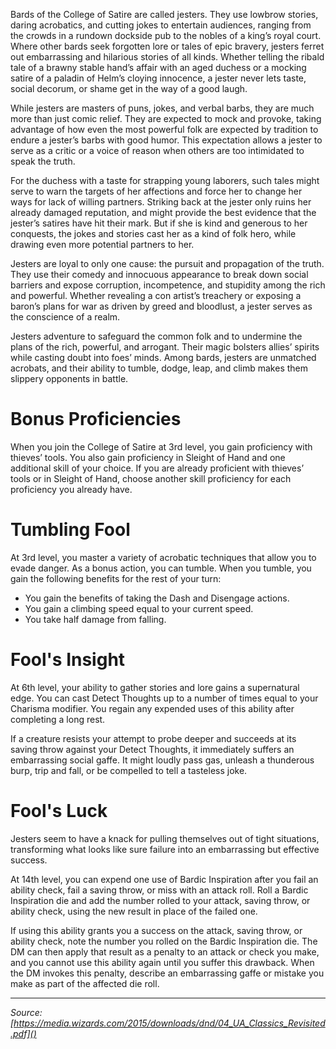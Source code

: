 Bards of the College of Satire are called jesters. They use lowbrow stories, daring acrobatics, and cutting jokes to entertain audiences, ranging from the crowds in a rundown dockside pub to the nobles of a king’s royal court. Where other bards seek forgotten lore or tales of epic bravery, jesters ferret out embarrassing and hilarious stories of all kinds. Whether telling the ribald tale of a brawny stable hand’s affair with an aged duchess or a mocking satire of a paladin of Helm’s cloying innocence, a jester never lets taste, social decorum, or shame get in the way of a good laugh.

While jesters are masters of puns, jokes, and verbal barbs, they are much more than just comic relief. They are expected to mock and provoke, taking advantage of how even the most powerful folk are expected by tradition to endure a jester’s barbs with good humor. This expectation allows a jester to serve as a critic or a voice of reason when others are too intimidated to speak the truth.

For the duchess with a taste for strapping young laborers, such tales might serve to warn the targets of her affections and force her to change her ways for lack of willing partners. Striking back at the jester only ruins her already damaged reputation, and might provide the best evidence that the jester’s satires have hit their mark. But if she is kind and generous to her conquests, the jokes and stories cast her as a kind of folk hero, while drawing even more potential partners to her.

Jesters are loyal to only one cause: the pursuit and propagation of the truth. They use their comedy and innocuous appearance to break down social barriers and expose corruption, incompetence, and stupidity among the rich and powerful. Whether revealing a con artist’s treachery or exposing a baron’s plans for war as driven by greed and bloodlust, a jester serves as the conscience of a realm.

Jesters adventure to safeguard the common folk and to undermine the plans of the rich, powerful, and arrogant. Their magic bolsters allies’ spirits while casting doubt into foes’ minds. Among bards, jesters are unmatched acrobats, and their ability to tumble, dodge, leap, and climb makes them slippery opponents in battle.

# Bonus Proficiencies

When you join the College of Satire at 3rd level, you gain proficiency with thieves’ tools. You also gain proficiency in Sleight of Hand and one additional skill of your choice. If you are already proficient with thieves’ tools or in Sleight of Hand, choose another skill proficiency for each proficiency you already have.

# Tumbling Fool

At 3rd level, you master a variety of acrobatic techniques that allow you to evade danger. As a bonus action, you can tumble. When you tumble, you gain the following benefits for the rest of your turn:

* You gain the benefits of taking the Dash and Disengage actions.
* You gain a climbing speed equal to your current speed.
* You take half damage from falling.

# Fool's Insight

At 6th level, your ability to gather stories and lore gains a supernatural edge. You can cast Detect Thoughts up to a number of times equal to your Charisma modifier. You regain any expended uses of this ability after completing a long rest.

If a creature resists your attempt to probe deeper and succeeds at its saving throw against your Detect Thoughts, it immediately suffers an embarrassing social gaffe. It might loudly pass gas, unleash a thunderous burp, trip and fall, or be compelled to tell a tasteless joke.

# Fool's Luck

Jesters seem to have a knack for pulling themselves out of tight situations, transforming what looks like sure failure into an embarrassing but effective success.

At 14th level, you can expend one use of Bardic Inspiration after you fail an ability check, fail a saving throw, or miss with an attack roll. Roll a Bardic Inspiration die and add the number rolled to your attack, saving throw, or ability check, using the new result in place of the failed one.

If using this ability grants you a success on the attack, saving throw, or ability check, note the number you rolled on the Bardic Inspiration die. The DM can then apply that result as a penalty to an attack or check you make, and you cannot use this ability again until you suffer this drawback. When the DM invokes this penalty, describe an embarrassing gaffe or mistake you make as part of the affected die roll.

----

*Source: [https://media.wizards.com/2015/downloads/dnd/04_UA_Classics_Revisited.pdf]()*
